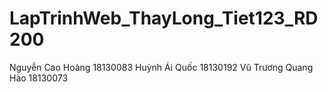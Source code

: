 # LapTrinhWeb_ThayLong_Tiet123_RD200
Nguyễn Cao Hoàng 18130083 Huỳnh Ái Quốc 18130192 Vũ Trương Quang Hào 18130073

